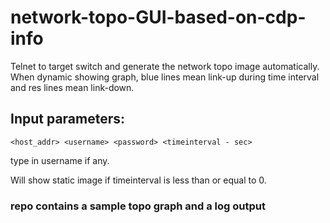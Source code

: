 # network-topo-GUI-based-on-cdp-info
Telnet to target switch and generate the network topo image automatically. When dynamic showing graph, blue lines mean link-up during time interval and res lines mean link-down.

## Input parameters: 
```
<host_addr> <username> <password> <timeinterval - sec>
```
  
type in username if any.

Will show static image if timeinterval is less than or equal to 0.


### repo contains a sample topo graph and a log output
